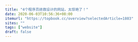 ```yaml
---
title: "4个程序员拯救设计的网站，太惊艳了！"
date: 2020-06-03T10:56:36+08:00
itemurl: "https://topbook.cc/overview?selectedArticle=1803"
sites: ""
tags: ["website"]
draft: false
---
```


